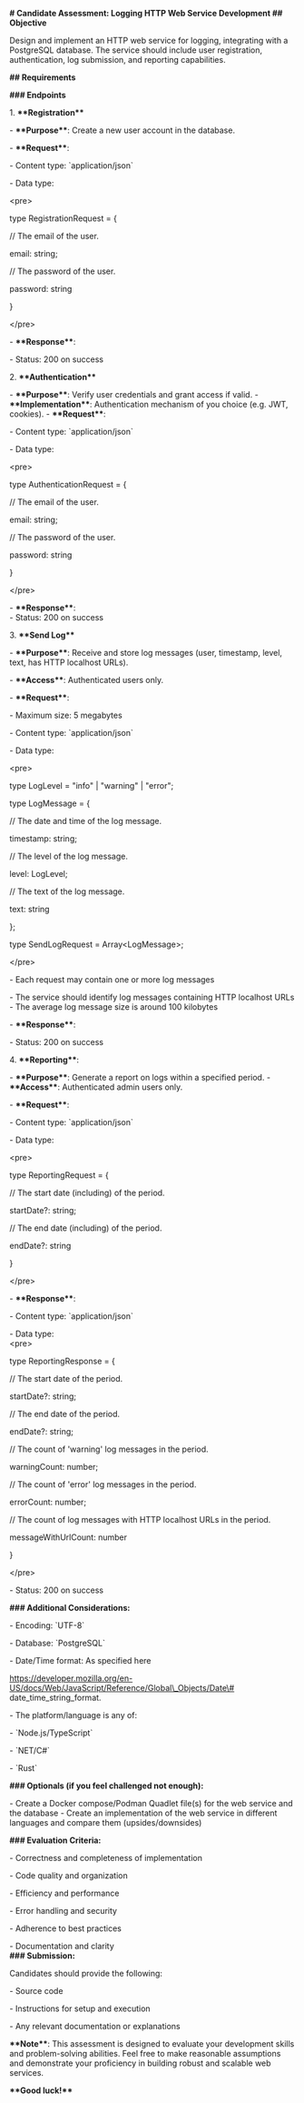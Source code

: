 **\# Candidate Assessment: Logging HTTP Web Service Development \#\# Objective** 

Design and implement an HTTP web service for logging, integrating with a PostgreSQL database. The service should include user registration, authentication, log submission, and reporting capabilities. 

**\#\# Requirements** 

**\#\#\# Endpoints** 

1\. **\*\*Registration\*\*** 

\- **\*\*Purpose\*\***: Create a new user account in the database. 

\- **\*\*Request\*\***: 

\- Content type: \`application/json\` 

\- Data type: 

\<pre\> 

type RegistrationRequest \= { 

// The email of the user. 

email: string; 

// The password of the user. 

password: string 

} 

\</pre\> 

\- **\*\*Response\*\***: 

\- Status: 200 on success 

2\. **\*\*Authentication\*\*** 

\- **\*\*Purpose\*\***: Verify user credentials and grant access if valid. \- **\*\*Implementation\*\***: Authentication mechanism of you choice (e.g. JWT, cookies). \- **\*\*Request\*\***: 

\- Content type: \`application/json\` 

\- Data type: 

\<pre\> 

type AuthenticationRequest \= { 

// The email of the user. 

email: string; 

// The password of the user. 

password: string 

} 

\</pre\> 

\- **\*\*Response\*\***:  
\- Status: 200 on success 

3\. **\*\*Send Log\*\*** 

\- **\*\*Purpose\*\***: Receive and store log messages (user, timestamp, level, text, has HTTP localhost URLs). 

\- **\*\*Access\*\***: Authenticated users only. 

\- **\*\*Request\*\***: 

\- Maximum size: 5 megabytes 

\- Content type: \`application/json\` 

\- Data type: 

\<pre\> 

type LogLevel \= "info" | "warning" | "error"; 

type LogMessage \= { 

// The date and time of the log message. 

timestamp: string; 

// The level of the log message. 

level: LogLevel; 

// The text of the log message. 

text: string 

}; 

type SendLogRequest \= Array\<LogMessage\>; 

\</pre\> 

\- Each request may contain one or more log messages 

\- The service should identify log messages containing HTTP localhost URLs \- The average log message size is around 100 kilobytes 

\- **\*\*Response\*\***: 

\- Status: 200 on success 

4\. **\*\*Reporting\*\***: 

\- **\*\*Purpose\*\***: Generate a report on logs within a specified period. \- **\*\*Access\*\***: Authenticated admin users only. 

\- **\*\*Request\*\***: 

\- Content type: \`application/json\` 

\- Data type: 

\<pre\> 

type ReportingRequest \= { 

// The start date (including) of the period. 

startDate?: string; 

// The end date (including) of the period. 

endDate?: string 

} 

\</pre\> 

\- **\*\*Response\*\***: 

\- Content type: \`application/json\` 

\- Data type:  
\<pre\> 

type ReportingResponse \= { 

// The start date of the period. 

startDate?: string; 

// The end date of the period. 

endDate?: string; 

// The count of 'warning' log messages in the period. 

warningCount: number; 

// The count of 'error' log messages in the period. 

errorCount: number; 

// The count of log messages with HTTP localhost URLs in the period. 

messageWithUrlCount: number 

} 

\</pre\> 

\- Status: 200 on success 

**\#\#\# Additional Considerations:** 

\- Encoding: \`UTF-8\` 

\- Database: \`PostgreSQL\` 

\- Date/Time format: As specified here 

https://developer.mozilla.org/en-US/docs/Web/JavaScript/Reference/Global\_Objects/Date\# date\_time\_string\_format. 

\- The platform/language is any of: 

\- \`Node.js/TypeScript\` 

\- \`NET/C\#\` 

\- \`Rust\` 

**\#\#\# Optionals (if you feel challenged not enough):** 

\- Create a Docker compose/Podman Quadlet file(s) for the web service and the database \- Create an implementation of the web service in different languages and compare them (upsides/downsides) 

**\#\#\# Evaluation Criteria:** 

\- Correctness and completeness of implementation 

\- Code quality and organization 

\- Efficiency and performance 

\- Error handling and security 

\- Adherence to best practices 

\- Documentation and clarity  
**\#\#\# Submission:** 

Candidates should provide the following: 

\- Source code 

\- Instructions for setup and execution 

\- Any relevant documentation or explanations 

**\*\*Note\*\***: This assessment is designed to evaluate your development skills and problem-solving abilities. Feel free to make reasonable assumptions and demonstrate your proficiency in building robust and scalable web services. 

**\*\*Good luck\!\*\***
